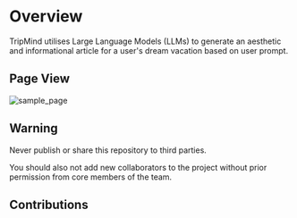# Overview

TripMind utilises Large Language Models (LLMs) to generate an aesthetic and informational article for a user's dream vacation based on user prompt.


## Page View

![sample_page](https://github.com/xuanhh798/TripMind/assets/155046577/09cdc3bc-5a08-4fb7-8519-202349d2d982)

## Warning

Never publish or share this repository to third parties.

You should also not add new collaborators to the project without prior permission from core members of the team.

## Contributions
